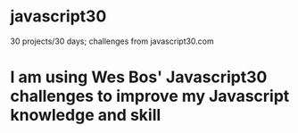 # javascript30
30 projects/30 days; challenges from javascript30.com

# I am using Wes Bos' Javascript30 challenges to improve my Javascript knowledge and skill
